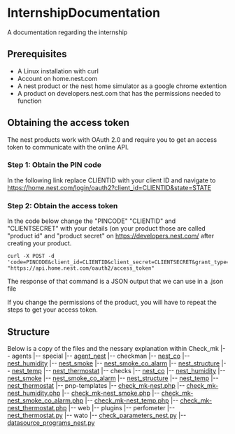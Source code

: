 # InternshipDocumentation
A documentation regarding the internship

## Prerequisites
* A Linux installation with curl
* Account on home.nest.com
* A nest product or the nest home simulator as a google chrome extention
* A product on developers.nest.com that has the permissions needed to function

## Obtaining the access token
The nest products work with OAuth 2.0 and require you to get an access token to communicate with the online API.
### Step 1: Obtain the PIN code
In the following link replace CLIENTID with your client ID and navigate to https://home.nest.com/login/oauth2?client_id=CLIENTID&state=STATE
### Step 2: Obtain the access token
In the code below change the "PINCODE" "CLIENTID" and "CLIENTSECRET" with your details (on your product those are called "product id" and "product secret" on https://developers.nest.com/ after creating your product.
~~~~
curl -X POST -d 'code=PINCODE&client_id=CLIENTID&client_secret=CLIENTSECRET&grant_type=authorization_code' "https://api.home.nest.com/oauth2/access_token" 	
~~~~
The response of that command is a JSON output that we can use in a .json file

If you change the permissions of the product, you will have to repeat the steps to get your access token.

## Structure
Below is a copy of the files and the nessary explanation within
Check_mk
    |-- agents
        |-- special
            |-- [agent_nest](/source/agents/special/agent_nest)
    |-- checkman
        |-- [nest_co](/source/checkman/nest_co)
        |-- [nest_humidity](/source/checkman/nest_humidity)
        |-- [nest_smoke](/source/checkman/nest_smoke)
        |-- [nest_smoke_co_alarm](/source/checkman/nest_smoke_co_alarm)
        |-- [nest_structure](/source/checkman/nest_structure)
        |-- [nest_temp](/source/checkman/nest_temp)
        |-- [nest_thermostat](/source/checkman/nest_thermostat)
    |-- checks
        |-- [nest_co](/source/checks/nest_co)
        |-- [nest_humidity](/source/checks/nest_humidity)
        |-- [nest_smoke](/source/checks/nest_smoke)
        |-- [nest_smoke_co_alarm](/source/checks/nest_smoke_co_alarm)
        |-- [nest_structure](/source/checks/nest_structure)
        |-- [nest_temp](/source/checks/nest_temp)
        |-- [nest_thermostat](/source/checks/nest_thermostat)
    |-- pnp-templates
        |-- [check_mk-nest.php](/source/pnp-templates/check_mk-nest.php)
        |-- [check_mk-nest_humidity.php](/source/pnp-templates/check_mk-nest_humidity.php)
        |-- [check_mk-nest_smoke.php](/source/pnp-templates/check_mk-nest_smoke.php)
        |-- [check_mk-nest_smoke_co_alarm.php](/source/pnp-templates/check_mk-nest_smoke_co_alarm.php)
        |-- [check_mk-nest_temp.php](/source/pnp-templates/check_mk-nest_temp.php)
        |-- [check_mk-nest_thermostat.php](/source/pnp-templates/check_mk-nest_thermostat.php)
    |-- web
        |-- plugins
            |-- perfometer
                |-- [nest_thermostat.py](/source/web/plugins/perfometer/check_mk.py)
            |-- wato
                |-- [check_parameters_nest.py](/source/web/plugins/wato/check_parameters.py)
                |-- [datasource_programs_nest.py](/source/web/plugins/wato/datasource_programs.py)

